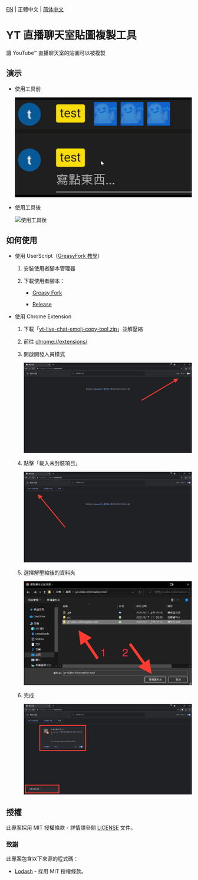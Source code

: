 [EN](./README.md) | 正體中文 | [简体中文](./README_CN.md)

# YT 直播聊天室貼圖複製工具

讓 YouTube™ 直播聊天室的貼圖可以被複製

## 演示

* 使用工具前

    ![使用工具前](./src/demo/off.gif)

* 使用工具後

    ![使用工具後](./src/demo/on.gif)

## 如何使用

* 使用 UserScript（[GreasyFork 教學](https://greasyfork.org/zh-TW)）

    1. 安裝使用者腳本管理器

    1. 下載使用者腳本：

        * [Greasy Fork](https://greasyfork.org/zh-TW/scripts/447599)

        * [Release](https://github.com/kevin823lin/yt-live-chat-emoji-copy-tool/releases/latest/download/yt-live-chat-emoji-copy-tool.user.js)

* 使用 Chrome Extension

    1. 下載「[yt-live-chat-emoji-copy-tool.zip](https://github.com/kevin823lin/yt-live-chat-emoji-copy-tool/releases/latest/download/yt-live-chat-emoji-copy-tool.zip)」並解壓縮

    1. 前往 [chrome://extensions/](chrome://extensions/)

    1. 開啟開發人員模式

        ![開啟開發人員模式](./src/tutorial/1.jpg)

    1. 點擊「載入未封裝項目」

        ![點擊「載入未封裝項目」](./src/tutorial/2.jpg)

    1. 選擇解壓縮後的資料夾

        ![選擇解壓縮後的資料夾](./src/tutorial/3.jpg)

    1. 完成

        ![完成](./src/tutorial/4.jpg)

## 授權

此專案採用 MIT 授權條款 - 詳情請參閱 [LICENSE](./LICENSE) 文件。

### 致謝

此專案包含以下來源的程式碼：

* [Lodash](https://lodash.com/) - 採用 MIT 授權條款。
